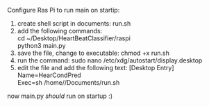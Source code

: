 Configure Ras Pi to run main on startip:

1. create shell script in documents: run.sh
2. add the following commands:  
cd ~/Desktop/HeartBeatClassifier/raspi  
python3 main.py  
3. save the file, change to executable: 
chmod +x run.sh  
4. run the command: 
sudo nano /etc/xdg/autostart/display.desktop  
5. edit the file and add the following text:
[Desktop Entry]  
Name=HearCondPred  
Exec=sh /home/<USER>/Documents/run.sh

now main.py *should* run on startup :)
